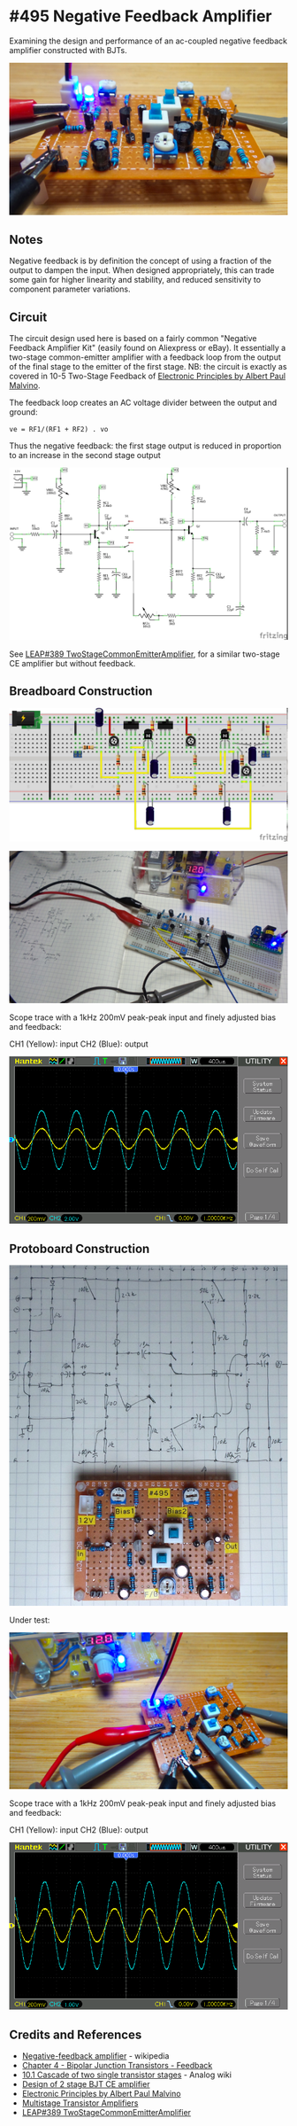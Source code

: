 # #495 Negative Feedback Amplifier

Examining the design and performance of an ac-coupled negative feedback amplifier constructed with BJTs.

![Build](./assets/NegativeFeedbackAmplifier_build.jpg?raw=true)

## Notes

Negative feedback is by definition the concept of using a fraction of the output to dampen the input.
When designed appropriately, this can trade some gain for higher linearity and stability,
and reduced sensitivity to component parameter variations.

## Circuit

The circuit design used here is based on a fairly common "Negative Feedback Amplifier Kit" (easily found on Aliexpress or eBay).
It essentially a two-stage common-emitter amplifier with a feedback loop from the output of the final stage to the emitter of the first stage.
NB: the circuit is exactly as covered in 10-5 Two-Stage Feedback of
[Electronic Principles by Albert Paul Malvino](https://www.goodreads.com/book/show/942642.Electronic_Principles).

The feedback loop creates an AC voltage divider between the output and ground:

    ve = RF1/(RF1 + RF2) . vo

Thus the negative feedback: the first stage output is reduced in proportion to an increase in the second stage output

![Schematic](./assets/NegativeFeedbackAmplifier_schematic.jpg?raw=true)

See [LEAP#389 TwoStageCommonEmitterAmplifier](../TwoStageCommonEmitterAmplifier), for a similar two-stage CE amplifier but without feedback.

## Breadboard Construction

![Breadboard](./assets/NegativeFeedbackAmplifier_bb.jpg?raw=true)

![NegativeFeedbackAmplifier_bb_build](./assets/NegativeFeedbackAmplifier_bb_build.jpg?raw=true)

Scope trace with a 1kHz 200mV peak-peak input and finely adjusted bias and feedback:

CH1 (Yellow): input
CH2 (Blue): output

![scope_bb](./assets/scope_bb.gif?raw=true)

## Protoboard Construction

![protoboard_layout_and_board](./assets/protoboard_layout_and_board.jpg?raw=true)

Under test:

![under_test](./assets/under_test.jpg?raw=true)

Scope trace with a 1kHz 200mV peak-peak input and finely adjusted bias and feedback:

CH1 (Yellow): input
CH2 (Blue): output

![scope_out](./assets/scope_out.gif?raw=true)

## Credits and References

* [Negative-feedback amplifier](https://en.wikipedia.org/wiki/Negative-feedback_amplifier) - wikipedia
* [Chapter 4 - Bipolar Junction Transistors - Feedback](https://www.allaboutcircuits.com/textbook/semiconductors/chpt-4/feedback/)
* [10.1 Cascade of two single transistor stages](https://wiki.analog.com/university/courses/electronics/text/chapter-10) - Analog wiki
* [Design of 2 stage BJT CE amplifier](http://ampdesigns.tripod.com/2_Stage_BJT_amplifier.html)
* [Electronic Principles by Albert Paul Malvino](https://www.goodreads.com/book/show/942642.Electronic_Principles)
* [Multistage Transistor Amplifiers](http://www.youtube.com/watch?v=FbdZ46VdTjE)
* [LEAP#389 TwoStageCommonEmitterAmplifier](../TwoStageCommonEmitterAmplifier)
